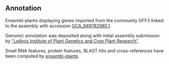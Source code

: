 **Annotation**
----------

Ensembl-plants displaying genes imported from the community GFF3 linked to the assembly with accession [GCA\_949782985.1](http://www.ebi.ac.uk/ena/data/view/GCA_949782985.1).

Genomic annotation was deposited along with initial assembly submission by ["Leibniz Institute of Plant Genetics and Crop Plant Research"](https://www.ipk-gatersleben.de/en/).

Small RNA features, protein features, BLAST hits and cross-references have been
computed by [ensembl-plants](https://plants.ensembl.org/info/genome/annotation/index.html).

